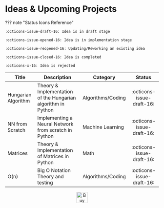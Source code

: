 # Ideas & Upcoming Projects

??? note "Status Icons Reference"

    :octicons-issue-draft-16: Idea is in draft stage

    :octicons-issue-opened-16: Idea is in implementation stage

    :octicons-issue-reopened-16: Updating/Reworking an existing idea

    :octicons-issue-closed-16: Idea is completed

    :octicons-x-16: Idea is rejected

| Title               | Description                                                  | Category          |          Status           |
| ------------------- | ------------------------------------------------------------ | ----------------- | :-----------------------: |
| Hungarian Algorithm | Theory & Implementation of the Hungarian algorithm in Python | Algorithms/Coding | :octicons-issue-draft-16: |
| NN from Scratch     | Implementing a Neural Network from scratch in Python         | Machine Learning  | :octicons-issue-draft-16: |
| Matrices            | Theory & Implementation of Matrices in Python                | Math              | :octicons-issue-draft-16: |
| O(n)                | Big O Notation Theory and testing                            | Algorithms/Coding | :octicons-issue-draft-16: |

<center>
<a href='https://ko-fi.com/H2H0DTCU5' target='_blank'><img height='36' style='border:0px;height:36px;' src='https://storage.ko-fi.com/cdn/kofi1.png?v=3' border='0' alt='Buy Me a Coffee at ko-fi.com' /></a>
</center>
